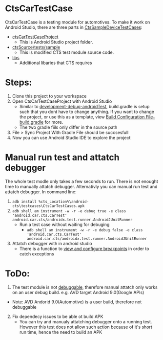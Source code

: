 # CtsCarTestCase
CtsCarTestCase is a testing module for automotives. To make it work on Android Studio, there are three parts in [CtsSampleDeviceTestCases](https://github.com/Alwin-Lin/development-debug-androidTest/tree/master/CtsSampleDeviceTestCases): 
* [ctsCarTestCaseProject](https://github.com/Alwin-Lin/development-debug-androidTest/tree/master/CtsCarTestCases/ctsDeviceTestCaseProject) 
    * This is Android Studio project folder. 
* [ctsSource/tests/sample](https://github.com/Alwin-Lin/development-debug-androidTest/tree/master/CtsCarTestCases/ctsSource)
    * This is modified CTS test module source code.
* [libs](https://github.com/Alwin-Lin/development-debug-androidTest/tree/master/CtsCarTestCase/libs)
    * Additional libaries that CTS requires 
# Steps: 
 1. Clone this project to your workspace
 2. Open CtsCarTestCaseProject with Android Studio
    * Similar to [development-debug-androidTest](https://github.com/Alwin-Lin/development-debug-androidTest), build.gradle is setup such that you dont have to change anything. If you want to change the project, or use this as a template, view [Build Configuration File-build.gradle](https://github.com/Alwin-Lin/development-debug-androidTest) for more.
    * The two gradle fiils only differ in the source path
 3. File > Sync Project With Gradle File should be succsesfull
 4. Now you can use Android Studio IDE to explore the project
 
 # Manual run test and attatch debugger
 The whole test modle only takes a few seconds to run. There is not enought time to manually attatch debugger. Alternativly you can manual run test and attatch debugger. In command line:
 1. ``` adb install %cts_Location%\android-cts\testcases\CtsCarTestCases.apk ```
 2. ``` adb shell am instrument -w -r -e debug true -e class 'android.car.cts.CarTest' android.car.cts/androidx.test.runner.AndroidJUnitRunner ```
    * Run a test case without waiting for debuging
       * ``` adb shell am instrument -w -r -e debug false -e class 'android.car.cts.CarTest' android.car.cts/androidx.test.runner.AndroidJUnitRunner ```
 3. Attatch debugger with in android studio
    * There is a function to [view and configure breakpoints](https://developer.android.com/studio/debug#breakPointsView) in order to catch exceptions

 
 # ToDo:
 1. The test module is not [debuggable](https://developer.android.com/guide/topics/manifest/application-element), therefore manual attatch only works on an user debug build. e.g. AVD target Android 9.0(Google APIs)
   * Note: AVD Andorid 9.0(Automotive) is a user build, therefore not debuggable
 2. Fix dependecy issues to be able ot build APK
    * You can try and manualy attatching debugger onto a running test. However this test does not allow such action because of it's short run time, hence the need to build an APK
 
